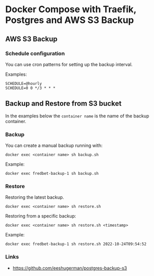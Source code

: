 # Docker Compose with Traefik, Postgres and AWS S3 Backup

## AWS S3 Backup

### Schedule configuration

You can use cron patterns for setting up the backup interval.

Examples:

    SCHEDULE=@hourly
    SCHEDULE=0 0 */3 * * *

## Backup and Restore from S3 bucket

In the examples below the `container name` is the name of the backup container.

### Backup

You can create a manual backup running with:

    docker exec <container name> sh backup.sh

Example:

    docker exec fredbet-backup-1 sh backup.sh

### Restore

Restoring the latest backup. 

    docker exec <container name> sh restore.sh

Restoring from a specific backup:

    docker exec <container name> sh restore.sh <timestamp>

Example:

    docker exec fredbet-backup-1 sh restore.sh 2022-10-24T09:54:52

### Links

* https://github.com/eeshugerman/postgres-backup-s3
